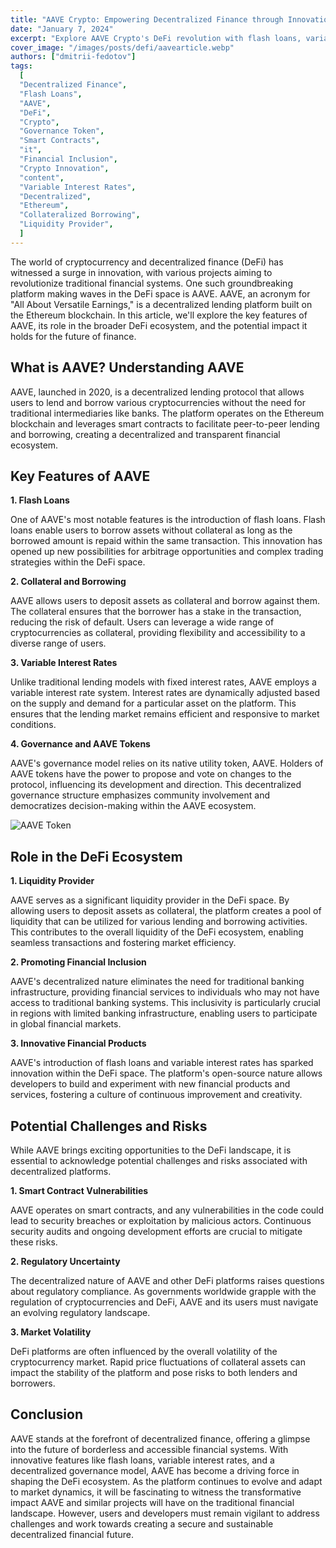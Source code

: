 ```yaml
---
title: "AAVE Crypto: Empowering Decentralized Finance through Innovation"
date: "January 7, 2024"
excerpt: "Explore AAVE Crypto's DeFi revolution with flash loans, variable rates, and decentralized governance. Experience financial inclusivity and innovation."
cover_image: "/images/posts/defi/aavearticle.webp"
authors: ["dmitrii-fedotov"]
tags:
  [
  "Decentralized Finance",
  "Flash Loans",
  "AAVE",
  "DeFi",
  "Crypto",
  "Governance Token",
  "Smart Contracts",
  "it",
  "Financial Inclusion",
  "Crypto Innovation",
  "content",
  "Variable Interest Rates",
  "Decentralized",
  "Ethereum",
  "Collateralized Borrowing",
  "Liquidity Provider",
  ]
---
```


The world of cryptocurrency and decentralized finance (DeFi) has witnessed a surge in innovation, with various projects aiming to revolutionize traditional financial systems. One such groundbreaking platform making waves in the DeFi space is AAVE. AAVE, an acronym for "All About Versatile Earnings," is a decentralized lending platform built on the Ethereum blockchain. In this article, we'll explore the key features of AAVE, its role in the broader DeFi ecosystem, and the potential impact it holds for the future of finance.

## What is AAVE? Understanding AAVE

AAVE, launched in 2020, is a decentralized lending protocol that allows users to lend and borrow various cryptocurrencies without the need for traditional intermediaries like banks. The platform operates on the Ethereum blockchain and leverages smart contracts to facilitate peer-to-peer lending and borrowing, creating a decentralized and transparent financial ecosystem.

## Key Features of AAVE

**1. Flash Loans**

One of AAVE's most notable features is the introduction of flash loans. Flash loans enable users to borrow assets without collateral as long as the borrowed amount is repaid within the same transaction. This innovation has opened up new possibilities for arbitrage opportunities and complex trading strategies within the DeFi space.

**2. Collateral and Borrowing**

AAVE allows users to deposit assets as collateral and borrow against them. The collateral ensures that the borrower has a stake in the transaction, reducing the risk of default. Users can leverage a wide range of cryptocurrencies as collateral, providing flexibility and accessibility to a diverse range of users.

**3. Variable Interest Rates**

Unlike traditional lending models with fixed interest rates, AAVE employs a variable interest rate system. Interest rates are dynamically adjusted based on the supply and demand for a particular asset on the platform. This ensures that the lending market remains efficient and responsive to market conditions.

**4. Governance and AAVE Tokens**

AAVE's governance model relies on its native utility token, AAVE. Holders of AAVE tokens have the power to propose and vote on changes to the protocol, influencing its development and direction. This decentralized governance structure emphasizes community involvement and democratizes decision-making within the AAVE ecosystem.

![AAVE Token](/images/posts/defi/tokenaave.webp)

## Role in the DeFi Ecosystem

**1. Liquidity Provider**

AAVE serves as a significant liquidity provider in the DeFi space. By allowing users to deposit assets as collateral, the platform creates a pool of liquidity that can be utilized for various lending and borrowing activities. This contributes to the overall liquidity of the DeFi ecosystem, enabling seamless transactions and fostering market efficiency.

**2. Promoting Financial Inclusion**

AAVE's decentralized nature eliminates the need for traditional banking infrastructure, providing financial services to individuals who may not have access to traditional banking systems. This inclusivity is particularly crucial in regions with limited banking infrastructure, enabling users to participate in global financial markets.

**3. Innovative Financial Products**

AAVE's introduction of flash loans and variable interest rates has sparked innovation within the DeFi space. The platform's open-source nature allows developers to build and experiment with new financial products and services, fostering a culture of continuous improvement and creativity.

## Potential Challenges and Risks

While AAVE brings exciting opportunities to the DeFi landscape, it is essential to acknowledge potential challenges and risks associated with decentralized platforms.

**1. Smart Contract Vulnerabilities**

AAVE operates on smart contracts, and any vulnerabilities in the code could lead to security breaches or exploitation by malicious actors. Continuous security audits and ongoing development efforts are crucial to mitigate these risks.

**2. Regulatory Uncertainty**

The decentralized nature of AAVE and other DeFi platforms raises questions about regulatory compliance. As governments worldwide grapple with the regulation of cryptocurrencies and DeFi, AAVE and its users must navigate an evolving regulatory landscape.

**3. Market Volatility**

DeFi platforms are often influenced by the overall volatility of the cryptocurrency market. Rapid price fluctuations of collateral assets can impact the stability of the platform and pose risks to both lenders and borrowers.

## Conclusion

AAVE stands at the forefront of decentralized finance, offering a glimpse into the future of borderless and accessible financial systems. With innovative features like flash loans, variable interest rates, and a decentralized governance model, AAVE has become a driving force in shaping the DeFi ecosystem. As the platform continues to evolve and adapt to market dynamics, it will be fascinating to witness the transformative impact AAVE and similar projects will have on the traditional financial landscape. However, users and developers must remain vigilant to address challenges and work towards creating a secure and sustainable decentralized financial future.
